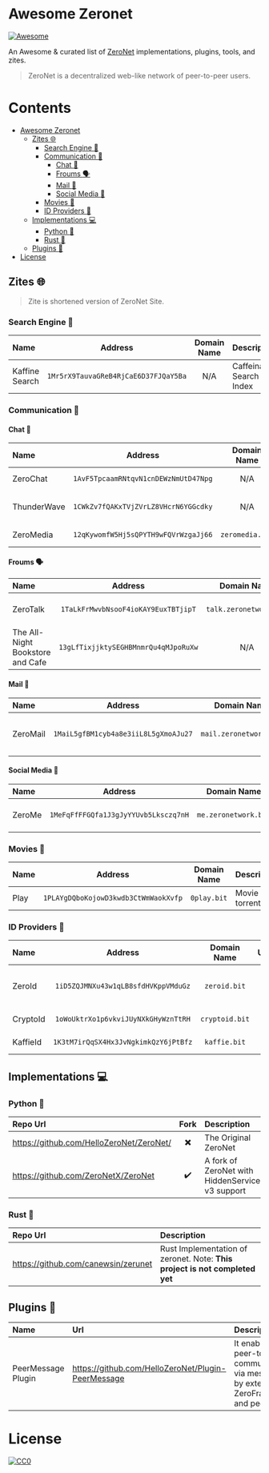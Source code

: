 # Awesome Zeronet

[![Awesome](https://cdn.rawgit.com/sindresorhus/awesome/d7305f38d29fed78fa85652e3a63e154dd8e8829/media/badge.svg)](https://github.com/sindresorhus/awesome)

An Awesome & curated list of [ZeroNet](https://en.wikipedia.org/wiki/ZeroNet) implementations, plugins, tools, and zites.

> ZeroNet is a decentralized web-like network of peer-to-peer users.

# Contents

- [Awesome Zeronet](#awesome-zeronet)
  - [Zites :globe_with_meridians:](#zites-globe_with_meridians)
    - [Search Engine :mag_right:](#search-engine-mag_right)
    - [Communication :busts_in_silhouette:](communication-busts_in_silhouette)
      - [Chat :speech_balloon:](#chat-speech_balloon)
      - [Froums :speaking_head:](#froums-speaking_head)
      - [Mail :email:](#mail-email)
      - [Social Media :busts_in_silhouette:](#social-media-busts_in_silhouette)
    - [Movies :movie_camera:](#movies-movie_camera)
    - [ID Providers :page_with_curl:](#id-providers-page_with_curl)
  - [Implementations :computer:](#implementations-computer)
    - [Python :snake:](#python-snake)
    - [Rust :crab:](#rust-crap)
  - [Plugins :electric_plug:](#plugins-electric_plug)
- [License](#license)

## Zites :globe_with_meridians:

> Zite is shortened version of ZeroNet Site.

### Search Engine :mag_right:

| Name | Address | Domain Name | Description |
|:---- | :---: | :---: | :--- |
| Kaffine Search | `1Mr5rX9TauvaGReB4RjCaE6D37FJQaY5Ba` | N/A | Caffeinated Search & Index |

### Communication :busts_in_silhouette:

#### Chat :speech_balloon:

| Name | Address | Domain Name | Description |
| :--- | :---: | :---: | :--- |
| ZeroChat | `1AvF5TpcaamRNtqvN1cnDEWzNmUtD47Npg` | N/A | Original ZeroChat |
| ThunderWave | `1CWkZv7fQAKxTVjZVrLZ8VHcrN6YGGcdky` | N/A | A beautiful chat for ZeroNet |
| ZeroMedia | `12qKywomfW5Hj5sQPYTH9wFQVrWzgaJj66` | `zeromedia.bit` | Decentralized chat-room |

#### Froums :speaking_head:
 
| Name | Address | Domain Name | Description |
| :--- | :---: | :---: | :--- |
| ZeroTalk | `1TaLkFrMwvbNsooF4ioKAY9EuxTBTjipT` | `talk.zeronetwork.bit` | Decentralized forum with ZeroID |
| The All-Night Bookstore and Cafe | `13gLfTixjjktySEGHBMnmrQu4qMJpoRuXw` | N/A | A Friendly Local Forum |

#### Mail :email:

| Name | Address | Domain Name | Description |
| :--- | :---: | :---: | :--- |
| ZeroMail | `1MaiL5gfBM1cyb4a8e3iiL8L5gXmoAJu27` | `mail.zeronetwork.bit` | End-to-end encrypted messaging |

#### Social Media :busts_in_silhouette:

| Name | Address | Domain Name | Description |
| :--- | :---: | :---: | :--- |
| ZeroMe | `1MeFqFfFFGQfa1J3gJyYYUvb5Lksczq7nH` | `me.zeronetwork.bit` | Twitter-like social media |

### Movies :movie_camera:

| Name | Address | Domain Name | Description |
| :--- | :---: | :---: | :--- |
| Play | `1PLAYgDQboKojowD3kwdb3CtWmWaokXvfp` | `0play.bit` | Movie torrents |

### ID Providers :page_with_curl:

| Name | Address | Domain Name | UniqueIDs | Decentralized | Description |
| :--- | :---: | :---: | :---: | :---: | :--- |
| ZeroId | `1iD5ZQJMNXu43w1qLB8sfdHVKppVMduGz` | `zeroid.bit` | :heavy_check_mark: | :heavy_multiplication_x: | Sample trusted authorization provider |
| CryptoId | `1oWoUktrXo1p6vkviJUyNXkGHyWznTtRH` | `cryptoid.bit` | :heavy_multiplication_x: | :heavy_check_mark: | Decentralized ID provider | 
| KaffieId | `1K3tM7irQqSX4Hx3JvNgkimkQzY6jPtBfz` | `kaffie.bit` | :heavy_multiplication_x: | :heavy_check_mark: | Decentralized ID provider |

## Implementations :computer:

### Python :snake:

| Repo Url | Fork | Description |
| :--- | :---: | :--- |
| https://github.com/HelloZeroNet/ZeroNet/ | :heavy_multiplication_x: | The Original ZeroNet |
| https://github.com/ZeroNetX/ZeroNet | :heavy_check_mark: | A fork of ZeroNet with HiddenService v3 support |

### Rust :crab:

| Repo Url | Description |
| :--- | :--- |
| https://github.com/canewsin/zerunet | Rust Implementation of zeronet. Note: **This project is not completed yet**|

## Plugins :electric_plug:

| Name | Url | Description |
| :--- | :--- | :--- |
| PeerMessage Plugin | https://github.com/HelloZeroNet/Plugin-PeerMessage | It enables peer-to-peer communication via messages by extending ZeroFrame API and peer API. |

# License

[![CC0](http://mirrors.creativecommons.org/presskit/buttons/88x31/svg/cc-zero.svg)](https://creativecommons.org/publicdomain/zero/1.0)
